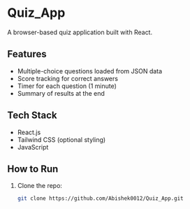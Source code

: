 # Quiz_App

A browser-based quiz application built with React.

## Features

- Multiple-choice questions loaded from JSON data
- Score tracking for correct answers
- Timer for each question (1 minute)
- Summary of results at the end

## Tech Stack

- React.js
- Tailwind CSS (optional styling)
- JavaScript

## How to Run

1. Clone the repo:
   ```bash
   git clone https://github.com/Abishek0012/Quiz_App.git
